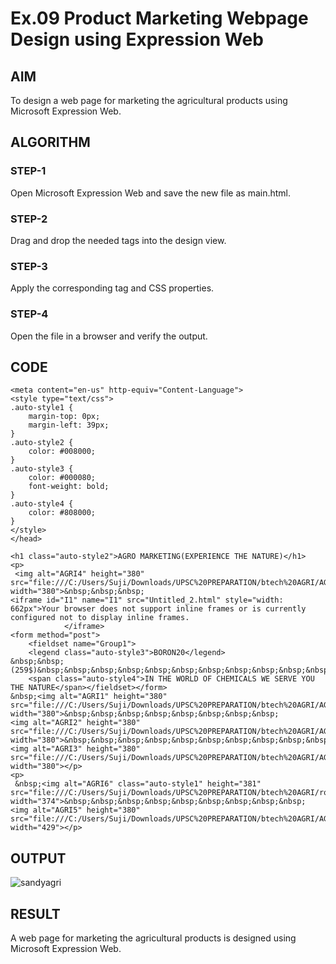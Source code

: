 # Ex.09 Product Marketing Webpage Design using Expression Web
## AIM
  To design a web page for marketing the agricultural products using Microsoft Expression Web.

## ALGORITHM
### STEP-1
  Open Microsoft Expression Web and save the new file as main.html.

### STEP-2
  Drag and drop the needed tags into the design view.

### STEP-3
  Apply the corresponding tag and CSS properties.

### STEP-4
  Open the file in a browser and verify the output.
  
## CODE
```<head>
<meta content="en-us" http-equiv="Content-Language">
<style type="text/css">
.auto-style1 {
	margin-top: 0px;
	margin-left: 39px;
}
.auto-style2 {
	color: #008000;
}
.auto-style3 {
	color: #000080;
	font-weight: bold;
}
.auto-style4 {
	color: #808000;
}
</style>
</head>

<h1 class="auto-style2">AGRO MARKETING(EXPERIENCE THE NATURE)</h1>
<p>
 <img alt="AGRI4" height="380" src="file:///C:/Users/Suji/Downloads/UPSC%20PREPARATION/btech%20AGRI/AGRI4.jpg" width="380">&nbsp;&nbsp;&nbsp;
<iframe id="I1" name="I1" src="Untitled_2.html" style="width: 662px">Your browser does not support inline frames or is currently configured not to display inline frames.
			</iframe>
<form method="post">
	<fieldset name="Group1">
	<legend class="auto-style3">BORON20</legend>
&nbsp;&nbsp; (259$)&nbsp;&nbsp;&nbsp;&nbsp;&nbsp;&nbsp;&nbsp;&nbsp;&nbsp;&nbsp;&nbsp;&nbsp;&nbsp;&nbsp;&nbsp;&nbsp;&nbsp;&nbsp;&nbsp;&nbsp;&nbsp;&nbsp;&nbsp;&nbsp;&nbsp;&nbsp;&nbsp;&nbsp;&nbsp;&nbsp;&nbsp;&nbsp;&nbsp;&nbsp;&nbsp;&nbsp;&nbsp;&nbsp;&nbsp;&nbsp;&nbsp;&nbsp;&nbsp;&nbsp;&nbsp;&nbsp;&nbsp;&nbsp;&nbsp;&nbsp;&nbsp;&nbsp;&nbsp;&nbsp;&nbsp;&nbsp;&nbsp;&nbsp;&nbsp;&nbsp;&nbsp;&nbsp;
	<span class="auto-style4">IN THE WORLD OF CHEMICALS WE SERVE YOU THE NATURE</span></fieldset></form>
&nbsp;<img alt="AGRI1" height="380" src="file:///C:/Users/Suji/Downloads/UPSC%20PREPARATION/btech%20AGRI/AGRI1.jpg" width="380">&nbsp;&nbsp;&nbsp;&nbsp;&nbsp;&nbsp;&nbsp;&nbsp;
<img alt="AGRI2" height="380" src="file:///C:/Users/Suji/Downloads/UPSC%20PREPARATION/btech%20AGRI/AGRI2.jpg" width="380">&nbsp;&nbsp;&nbsp;&nbsp;&nbsp;&nbsp;&nbsp;&nbsp;&nbsp;&nbsp;&nbsp; <img alt="AGRI3" height="380" src="file:///C:/Users/Suji/Downloads/UPSC%20PREPARATION/btech%20AGRI/AGRI3.jpg" width="380"></p>
<p>
 &nbsp;<img alt="AGRI6" class="auto-style1" height="381" src="file:///C:/Users/Suji/Downloads/UPSC%20PREPARATION/btech%20AGRI/rosemix.jpg" width="374">&nbsp;&nbsp;&nbsp;&nbsp;&nbsp;&nbsp;&nbsp;&nbsp;&nbsp; <img alt="AGRI5" height="380" src="file:///C:/Users/Suji/Downloads/UPSC%20PREPARATION/btech%20AGRI/AGRI5.jpg" width="429"></p>
 ```

## OUTPUT
![sandyagri](https://github.com/sandysanth7/Ex09_Web-Design/assets/127816678/71c8c0de-6e92-4018-a784-b0576f70cf88)



## RESULT
  A web page for marketing the agricultural products is designed using Microsoft Expression Web.
